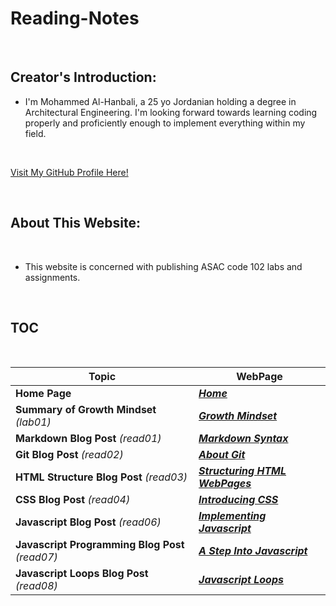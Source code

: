 # Reading-Notes

<br>

## Creator's Introduction:

- I'm Mohammed Al-Hanbali, a 25 yo Jordanian holding a degree in Architectural Engineering.
 I'm looking forward towards learning coding properly and proficiently enough to implement everything within my field.

<br>

[Visit My GitHub Profile Here!](https://github.com/Moha-AlHanbali)

<br>

## About This Website:

<br>

- This website is concerned with publishing ASAC code 102 labs and assignments.

<br>

## TOC

<br>

**Topic**                                         |   **WebPage**
--------------------------------------------------|--------------------------------------------------
**Home Page**                                     |  [***Home***](README.md)
**Summary of Growth Mindset** *(lab01)*           |  [***Growth Mindset***](lab01.md)
**Markdown Blog Post** *(read01)*                 |  [***Markdown Syntax***](read01.md)
**Git Blog Post** *(read02)*                      |  [***About Git***](read02.md)
**HTML Structure Blog Post** *(read03)*           |  [***Structuring HTML WebPages***](read03.md)
**CSS Blog Post** *(read04)*                      |  [***Introducing CSS***](read04.md)
**Javascript Blog Post** *(read06)*               |  [***Implementing Javascript***](read06.md)
**Javascript Programming Blog Post** *(read07)*   |  [***A Step Into Javascript***](read07.md)
**Javascript Loops Blog Post** *(read08)*         |  [***Javascript Loops***](read08.md)